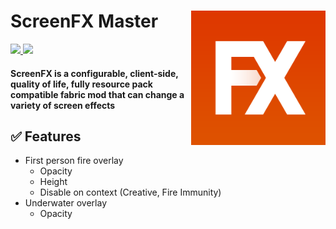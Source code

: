 # ScreenFX Master <img src="src/main/resources/assets/screenfx/icon.png" width="215" align="right">
<a href="https://modrinth.com/mod/screenfx">
  <img src="https://modrinth-utils.vercel.app/api/badge/downloads?id=screenfx&logo=true&style=for-the-badge">
</a>
<a href="https://curseforge.com/minecraft/mc-mods/screenfx">
  <img src="https://cf.way2muchnoise.eu/full_screenfx_downloads.svg?badge_style=for_the_badge">
</a>

#### ScreenFX is a configurable, client-side, quality of life, fully resource pack compatible fabric mod that can change a variety of screen effects

## ✅ Features

- First person fire overlay
  - Opacity
  - Height
  - Disable on context (Creative, Fire Immunity)
- Underwater overlay
  - Opacity
